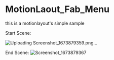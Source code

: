 # MotionLaout_Fab_Menu
this is a motionlayout's simple sample

Start Scene:

![Uploading Screenshot_1673879359.png…]()

End Scene:
![Screenshot_1673879367](https://user-images.githubusercontent.com/108448272/212701857-f05dd031-1961-4b65-a5fe-73e234d5f568.png)
